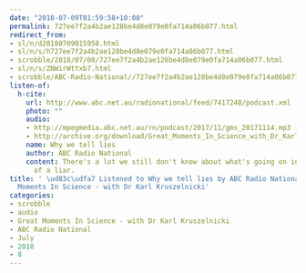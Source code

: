 ```yaml
---
date: "2018-07-09T01:59:58+10:00"
permalink: 727ee7f2a4b2ae128be4d8e079e0fa714a06b077.html
redirect_from:
- sl/n/d20180709015958.html
- sl/n/s/h727ee7f2a4b2ae128be4d8e079e0fa714a06b077.html
- scrobble/2018/07/08/727ee7f2a4b2ae128be4d8e079e0fa714a06b077.html
- sl/n/s/ZNWirWtYxb7.html
- scrobble/ABC-Radio-National//727ee7f2a4b2ae128be4d8e079e0fa714a06b077.html
listen-of:
  h-cite:
    url: http://www.abc.net.au/radionational/feed/7417248/podcast.xml
    photo: ""
    audio:
    - http://mpegmedia.abc.net.au/rn/podcast/2017/11/gms_20171114.mp3
    - http://archive.org/download/Great_Moments_In_Science_with_Dr_Karl_Kruszelnicki-Podcast-by-ABC_Radio_National/Why_we_tell_lies.mp3
    name: Why we tell lies
    author: ABC Radio National
    content: There's a lot we still don't know about what's going on in the brain
      of a liar.
title: ' \ud83c\udfa7 Listened to Why we tell lies by ABC Radio National From Great
  Moments In Science - with Dr Karl Kruszelnicki'
categories:
- scrobble
- audio
- Great Moments In Science - with Dr Karl Kruszelnicki
- ABC Radio National
- July
- 2018
- 8
---
```

